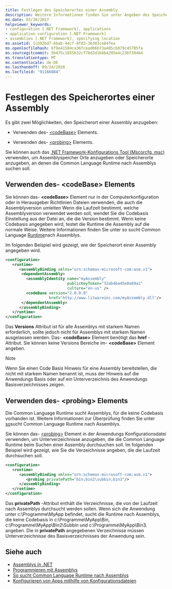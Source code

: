 ```yaml
---
title: Festlegen des Speicherortes einer Assembly
description: Weitere Informationen finden Sie unter Angeben des Speicher Orts einer Assembly in .net mit dem CodeBase-Element oder dem probingelement in einer XML-Konfigurationsdatei.
ms.date: 03/30/2017
helpviewer_keywords:
- configuration [.NET Framework], applications
- application configuration [.NET Framework]
- assemblies [.NET Framework], specifying location
ms.assetid: 1cb92bd7-6bab-44cf-8fd3-36303ce84fea
ms.openlocfilehash: 6f9e41584ca36fcead06b73a485cb879c45705fa
ms.sourcegitcommit: 5b475c1855b32cf78d2d1bbb4295e4c236f39464
ms.translationtype: MT
ms.contentlocale: de-DE
ms.lasthandoff: 09/24/2020
ms.locfileid: "91166884"
---
```

# <a name="specifying-an-assemblys-location"></a>Festlegen des Speicherortes einer Assembly

Es gibt zwei Möglichkeiten, den Speicherort einer Assembly anzugeben:  
  
- Verwenden des- [\<codeBase>](./file-schema/runtime/codebase-element.md) Elements.  
  
- Verwenden des- [\<probing>](./file-schema/runtime/probing-element.md) Elements.  
  
 Sie können auch das [.NET Framework-Konfigurations Tool (Mscorcfg. msc)](/previous-versions/dotnet/netframework-4.0/2bc0cxhc(v=vs.100)) verwenden, um Assemblyspeicher Orte anzugeben oder Speicherorte anzugeben, an denen die Common Language Runtime nach Assemblys suchen soll.  
  
## <a name="using-the-codebase-element"></a>Verwenden des- \<codeBase> Elements  

 Sie können das- **\<codeBase>** Element nur in der Computerkonfiguration oder in Herausgeber Richtlinien Dateien verwenden, die auch die Assemblyversion umleiten Wenn die Laufzeit bestimmt, welche Assemblyversion verwendet werden soll, wendet Sie die Codebasis Einstellung aus der Datei an, die die Version bestimmt. Wenn keine Codebasis angegeben wird, testet die Runtime die Assembly auf die normale Weise. Weitere Informationen finden Sie unter so sucht Common Language [Runtime](../deployment/how-the-runtime-locates-assemblies.md)nach Assemblys.  
  
 Im folgenden Beispiel wird gezeigt, wie der Speicherort einer Assembly angegeben wird.  
  
```xml  
<configuration>  
   <runtime>  
      <assemblyBinding xmlns="urn:schemas-microsoft-com:asm.v1">  
       <dependentAssembly>  
         <assemblyIdentity name="myAssembly"  
                           publicKeyToken="32ab4ba45e0a69a1"  
                           culture="en-us" />  
         <codeBase version="2.0.0.0"  
                   href="http://www.litwareinc.com/myAssembly.dll"/>  
       </dependentAssembly>  
      </assemblyBinding>  
   </runtime>  
</configuration>  
```  
  
 Das **Versions** Attribut ist für alle Assemblys mit starkem Namen erforderlich, sollte jedoch nicht für Assemblys mit starkem Namen ausgelassen werden. Das- **\<codeBase>** Element benötigt das **href** -Attribut. Sie können keine Versions Bereiche im- **\<codeBase>** Element angeben.  
  
> [!NOTE]
> Wenn Sie einen Code Basis Hinweis für eine Assembly bereitstellen, die nicht mit starkem Namen benannt ist, muss der Hinweis auf die Anwendungs Basis oder auf ein Unterverzeichnis des Anwendungs Basisverzeichnisses zeigen.  
  
## <a name="using-the-probing-element"></a>Verwenden des- \<probing> Elements  

 Die Common Language Runtime sucht Assemblys, für die keine Codebasis vorhanden ist. Weitere Informationen zur Überprüfung finden Sie unter [so](../deployment/how-the-runtime-locates-assemblies.md)sucht Common Language Runtime nach Assemblys.  
  
 Sie können das- [\<probing>](./file-schema/runtime/probing-element.md) Element in der Anwendungs Konfigurationsdatei verwenden, um Unterverzeichnisse anzugeben, die die Common Language Runtime beim Suchen einer Assembly durchsuchen soll. Im folgenden Beispiel wird gezeigt, wie Sie die Verzeichnisse angeben, die die Laufzeit durchsuchen soll.  
  
```xml  
<configuration>  
   <runtime>  
      <assemblyBinding xmlns="urn:schemas-microsoft-com:asm.v1">  
         <probing privatePath="bin;bin2\subbin;bin3"/>  
      </assemblyBinding>  
   </runtime>  
</configuration>  
```  
  
 Das **privatePath** -Attribut enthält die Verzeichnisse, die von der Laufzeit nach Assemblys durchsucht werden sollen. Wenn sich die Anwendung unter c:\Programme\MyApp befindet, sucht die Runtime nach Assemblys, die keine Codebasis in c:\Programme\MyApp\Bin, c:\Programme\MyApp\Bin2\Subbin und c:\Programme\MyApp\Bin3. angeben. Die in **privatePath** angegebenen Verzeichnisse müssen Unterverzeichnisse des Basisverzeichnisses der Anwendung sein.  
  
## <a name="see-also"></a>Siehe auch

- [Assemblys in .NET](../../standard/assembly/index.md)
- [Programmieren mit Assemblys](../../standard/assembly/index.md)
- [So sucht Common Language Runtime nach Assemblys](../deployment/how-the-runtime-locates-assemblies.md)
- [Konfigurieren von Apps mithilfe von Konfigurationsdateien](index.md)
